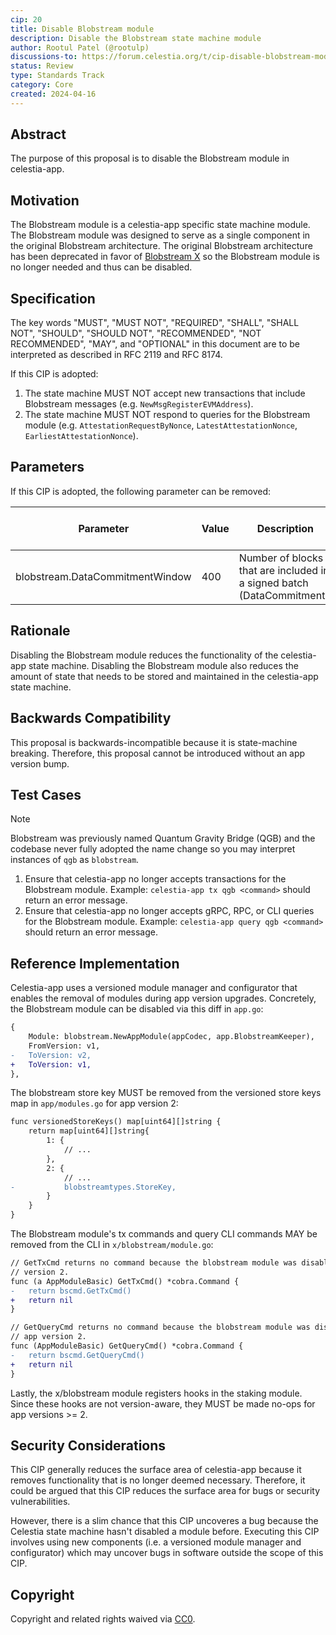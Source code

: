 ```yaml
---
cip: 20
title: Disable Blobstream module
description: Disable the Blobstream state machine module
author: Rootul Patel (@rootulp)
discussions-to: https://forum.celestia.org/t/cip-disable-blobstream-module/1693
status: Review
type: Standards Track
category: Core
created: 2024-04-16
---
```


## Abstract

The purpose of this proposal is to disable the Blobstream module in celestia-app.

## Motivation

The Blobstream module is a celestia-app specific state machine module. The Blobstream module was designed to serve as a single component in the original Blobstream architecture. The original Blobstream architecture has been deprecated in favor of [Blobstream X](https://github.com/succinctlabs/blobstreamx) so the Blobstream module is no longer needed and thus can be disabled.

## Specification

The key words "MUST", "MUST NOT", "REQUIRED", "SHALL", "SHALL NOT", "SHOULD", "SHOULD NOT", "RECOMMENDED", "NOT RECOMMENDED", "MAY", and "OPTIONAL" in this document are to be interpreted as described in RFC 2119 and RFC 8174.

If this CIP is adopted:

1. The state machine MUST NOT accept new transactions that include Blobstream messages (e.g. `NewMsgRegisterEVMAddress`).
1. The state machine MUST NOT respond to queries for the Blobstream module (e.g. `AttestationRequestByNonce`, `LatestAttestationNonce`, `EarliestAttestationNonce`).

## Parameters

If this CIP is adopted, the following parameter can be removed:

| Parameter                       | Value | Description                                                            | Changeable via Governance |
|---------------------------------|-------|------------------------------------------------------------------------|---------------------------|
| blobstream.DataCommitmentWindow | 400   | Number of blocks that are included in a signed batch (DataCommitment). | True                      |

## Rationale

Disabling the Blobstream module reduces the functionality of the celestia-app state machine. Disabling the Blobstream module also reduces the amount of state that needs to be stored and maintained in the celestia-app state machine.

## Backwards Compatibility

This proposal is backwards-incompatible because it is state-machine breaking. Therefore, this proposal cannot be introduced without an app version bump.

## Test Cases

> [!NOTE]
> Blobstream was previously named Quantum Gravity Bridge (QGB) and the codebase never fully adopted the name change so you may interpret instances of `qgb` as `blobstream`.

1. Ensure that celestia-app no longer accepts transactions for the Blobstream module. Example: `celestia-app tx qgb <command>` should return an error message.
1. Ensure that celestia-app no longer accepts gRPC, RPC, or CLI queries for the Blobstream module. Example: `celestia-app query qgb <command>` should return an error message.

## Reference Implementation

Celestia-app uses a versioned module manager and configurator that enables the removal of modules during app version upgrades. Concretely, the Blobstream module can be disabled via this diff in `app.go`:

```diff
{
    Module: blobstream.NewAppModule(appCodec, app.BlobstreamKeeper),
    FromVersion: v1,
-   ToVersion: v2,
+   ToVersion: v1,
},
```

The blobstream store key MUST be removed from the versioned store keys map in `app/modules.go` for app version 2:

```diff
func versionedStoreKeys() map[uint64][]string {
	return map[uint64][]string{
		1: {
            // ...
        },
        2: {
            // ...
-           blobstreamtypes.StoreKey,
        }
    }
}
```

The Blobstream module's tx commands and query CLI commands MAY be removed from the CLI in `x/blobstream/module.go`:

```diff
// GetTxCmd returns no command because the blobstream module was disabled in app
// version 2.
func (a AppModuleBasic) GetTxCmd() *cobra.Command {
-   return bscmd.GetTxCmd()
+   return nil
}

// GetQueryCmd returns no command because the blobstream module was disabled in
// app version 2.
func (AppModuleBasic) GetQueryCmd() *cobra.Command {
-   return bscmd.GetQueryCmd()
+   return nil
}
```

Lastly, the x/blobstream module registers hooks in the staking module. Since these hooks are not version-aware, they MUST be made no-ops for app versions >= 2.

## Security Considerations

This CIP generally reduces the surface area of celestia-app because it removes functionality that is no longer deemed necessary. Therefore, it could be argued that this CIP reduces the surface area for bugs or security vulnerabilities.

However, there is a slim chance that this CIP uncoveres a bug because the Celestia state machine hasn't disabled a module before. Executing this CIP involves using new components (i.e. a versioned module manager and configurator) which may uncover bugs in software outside the scope of this CIP.

## Copyright

Copyright and related rights waived via [CC0](../LICENSE).
